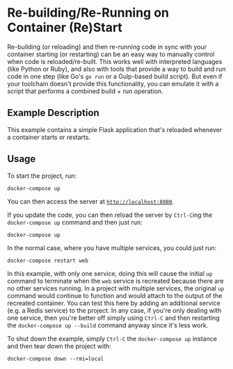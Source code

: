 # Re-building/Re-Running on Container (Re)Start

Re-building (or reloading) and then re-running code in sync with your container
starting (or restarting) can be an easy way to manually control when code is
reloaded/re-built. This works well with interpreted languages (like Python or
Ruby), and also with tools that provide a way to build and run code in one step
(like Go's `go run` or a Gulp-based build script). But even if your toolchain
doesn't provide this functionality, you can emulate it with a script that
performs a combined build + run operation.


## Example Description

This example contains a simple Flask application that's reloaded whenever a
container starts or restarts.


## Usage


To start the project, run:

```
docker-compose up
```

You can then access the server at
[`http://localhost:8080`](http://localhost:8080).

If you update the code, you can then reload the server by `Ctrl-C`ing the
`docker-compose up` command and then just run:

```
docker-compose up
```

In the normal case, where you have multiple services, you could just run:

```
docker-compose restart web
```

In this example, with only one service, doing this will cause the initial `up`
command to terminate when the `web` service is recreated because there are no
other services running. In a project with multiple services, the original `up`
command would continue to function and would attach to the output of the
recreated container. You can test this here by adding an additional service
(e.g. a Redis service) to the project. In any case, if you're only dealing with
one service, then you're better off simply using `Ctrl-C` and then restarting
the `docker-compose up --build` command anyway since it's less work.

To shut down the example, simply `Ctrl-C` the `docker-compose up` instance and
then tear down the project with:

```
docker-compose down --rmi=local
```
